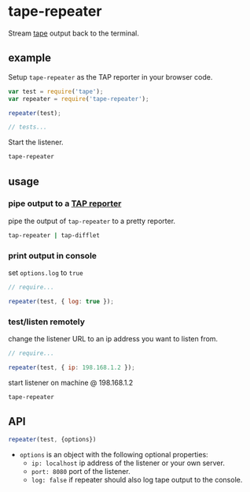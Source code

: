 # tape-repeater
Stream [tape](https://github.com/substack/tape) output back to the terminal.

## example
Setup `tape-repeater` as the TAP reporter in your browser code.
```js
var test = require('tape');
var repeater = require('tape-repeater');

repeater(test);

// tests...
```

Start the listener.
```sh
tape-repeater
```

## usage

### pipe output to a [TAP reporter](https://github.com/substack/tape#pretty-reporters)
pipe the output of `tap-repeater` to a pretty reporter.
```sh
tap-repeater | tap-difflet
```

### print output in console
set `options.log` to `true`
```js
// require...

repeater(test, { log: true });
```

### test/listen remotely
change the listener URL to an ip address you want to listen from.
```js
// require...

repeater(test, { ip: 198.168.1.2 });
```

start listener on machine @ 198.168.1.2
```sh
tape-repeater
```

## API
```js 
repeater(test, {options})
```
* `options` is an object with the following optional properties:
  + `ip: localhost` ip address of the listener or your own server.
  + `port: 8080` port of the listener.
  + `log: false` if repeater should also log tape output to the console.